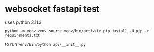 # websocket fastapi test


uses python 3.11.3

`
python -m venv venv
source venv/bin/activate
pip install -U pip -r requirements.txt
`


to run
` venv/bin/python api/__init__.py `


